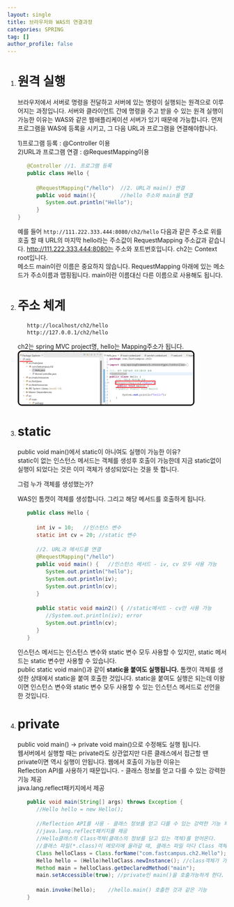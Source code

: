 ```yaml
---
layout: single
title: 브라우저와 WAS의 연결과정
categories: SPRING
tag: []
author_profile: false
---
```


1. # 원격 실행
   브라우저에서 서버로 명령을 전달하고 서버에 있는 명령이 실행되는 원격으로 이루어지는 과정입니다. 서버와 클라이언트 간에 명령을 주고 받을 수 있는 원격 실행이 가능한 이유는 WAS와 같은 웹애플리케이션 서버가 있기 때문에 가능합니다. 먼저 프로그램을 WAS에 등록을 시키고, 그 다음 URL과 프로그램을 연결해야합니다.   
   
   1)프로그램 등록 : @Controller 이용      
   2)URL과 프로그램 연결 : @RequestMapping이용   

   ```java
      @Controller //1. 프로그램 등록
      public class Hello {
         
         @RequestMapping("/hello")  //2. URL과 main() 연결
         public void main(){        //hello 주소와 main을 연결
            System.out.println("Hello");
         }
   }
   ```   
   예를 들어 `http://111.222.333.444:8080/ch2/hello` 다음과 같은 주소로 위를 호출 할 때 URL의 마지막 hello라는 주소값이 RequestMapping 주소값과 같습니다. http://111.222.333.444:8080는 주소와 포트번호입니다. ch2는 Context root입니다.   
   메소드 main이란 이름은 중요하지 않습니다. RequestMapping 아래에 있는 메소드가 주소이름과 맵핑됩니다. main이란 이름대신 다른 이름으로 사용해도 됩니다.   

1. # 주소 체계
   ```
      http://localhost/ch2/hello
      http://127.0.0.1/ch2/hello
   ```   
   ch2는 spring MVC project명, hello는 Mapping주소가 됩니다.   
   <img src="../../imgs/spring/mapping_address.png" style="border:3px solid black;border-radius:9px;width:400px">   

1. # static
   public void main()에서 static이 아니여도 실행이 가능한 이유?   
   static이 없는 인스턴스 메서드는 객체를 생성후 호출이 가능한데 지금 static없이 실행이 되었다는 것은 이미 객체가 생성되었다는 것을 뜻 합니다. 
   
   그럼 누가 객체를 생성했는가?   

   WAS인 톰캣이 객체를 생성합니다. 그리고 해당 메서드를 호출하게 됩니다.  

   ```java
      public class Hello {
	
         int iv = 10;   //인스턴스 변수
         static int cv = 20; //static 변수
         
         //2. URL과 메서드를 연결
         @RequestMapping("/hello")
         public void main() {	//인스턴스 메서드 - iv, cv 모두 사용 가능
            System.out.println("hello");
            System.out.println(iv);
            System.out.println(cv);
         }
         
         public static void main2() { //static메서드 - cv만 사용 가능
            //System.out.println(iv); error
            System.out.println(cv);
         }
      }
   ```   
   인스턴스 메서드는 인스턴스 변수와 static 변수 모두 사용할 수 있지만, static 메서드는 static 변수만 사용할 수 있습니다.   
   public static void main()과 같이 __static을 붙여도 실행됩니다.__ 톰캣이 객체를 생성한 상태에서 static을 붙여 호출한 것입니다. static을 붙여도 실행은 되는데 이왕이면 인스턴스 변수와 static 변수 모두 사용할 수 있는 인스턴스 메서드로 선언을 한 것입니다.   
   
1. # private
   public void main() -> private void main()으로 수정해도 실행 됩니다.   
   웹서버에서 실행할 때는 private라도 상관없지만 다른 클래스에서 접근할 땐 private이면 역시 실행이 안됩니다. 웹에서 호출이 가능한 이유는   
   Reflection API를 사용하기 때문입니다. - 클래스 정보를 얻고 다를 수 있는 강력한 기능 제공   
   java.lang.reflect패키지에서 제공   

   ```java   
      public void main(String[] args) throws Exception {
         //Hello hello = new Hello();
         
         //Reflection API를 사용 - 클래스 정보를 얻고 다를 수 있는 강력한 기능 제고   
         //java.lang.reflect패키지를 제공   
         //Hello클래스의 Class객체(클래스의 정보를 담고 있는 객체)를 얻어온다.
         //클래스 파일(*.class)이 메모리에 올라갈 때, 클래스 파일 마다 Class 객체가 하나씩 생성
         Class helloClass = Class.forName("com.fastcampus.ch2.Hello");
         Hello hello = (Hello)helloClass.newInstance();	//class객체가 가진 정보로 객체 생성
         Method main = helloClass.getDeclaredMethod("main");
         main.setAccessible(true); //private인 main()을 호출가능하게 한다.
         
         main.invoke(hello);	//hello.main() 호출한 것과 같은 기능
      }
   ```

